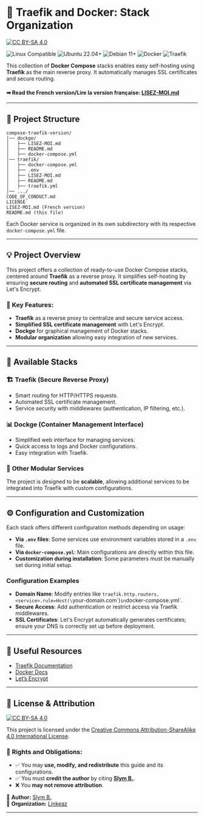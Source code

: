 # 📌 Traefik and Docker: Stack Organization

[![CC BY-SA 4.0][cc-by-sa-shield]][cc-by-sa]

![Linux Compatible](https://img.shields.io/badge/Linux-Compatible-green?logo=linux)
![Ubuntu 22.04+](https://img.shields.io/badge/Ubuntu-22.04%2B-orange?logo=ubuntu)
![Debian 11+](https://img.shields.io/badge/Debian-11%2B-blue?logo=debian)
![Docker](https://img.shields.io/badge/Docker-Compose-informational?logo=docker)
![Traefik](https://img.shields.io/badge/Traefik-Enabled-blueviolet?logo=traefikproxy)

This collection of **Docker Compose** stacks enables easy self-hosting using **Traefik** as the main reverse proxy. It automatically manages SSL certificates and secure routing.

#### ➡ **Read the French version/Lire la version française:** [LISEZ-MOI.md](LISEZ-MOI.md)
---

## 📂 Project Structure

```
compose-traefik-version/
│── dockge/
│   ├── LISEZ-MOI.md
│   ├── README.md
│   ├── docker-compose.yml
│── traefik/
│   ├── docker-compose.yml
│   ├── .env
│   ├── LISEZ-MOI.md
│   ├── README.md
│   ├── traefik.yml
│── .../
CODE_OF_CONDUCT.md
LICENSE
LISEZ-MOI.md (French version)
README.md (this file)
```

Each Docker service is organized in its own subdirectory with its respective `docker-compose.yml` file.

---

## 💡 Project Overview

This project offers a collection of ready-to-use Docker Compose stacks, centered around **Traefik** as a reverse proxy. It simplifies self-hosting by ensuring **secure routing** and **automated SSL certificate management** via Let's Encrypt.

### 🔹 Key Features:
- **Traefik** as a reverse proxy to centralize and secure service access.
- **Simplified SSL certificate management** with Let's Encrypt.
- **Dockge** for graphical management of Docker stacks.
- **Modular organization** allowing easy integration of new services.

---

## 🔧 Available Stacks

### 🏗 **Traefik** (Secure Reverse Proxy)
- Smart routing for HTTP/HTTPS requests.
- Automated SSL certificate management.
- Service security with middlewares (authentication, IP filtering, etc.).

### 📊 **Dockge** (Container Management Interface)
- Simplified web interface for managing services.
- Quick access to logs and Docker configurations.
- Easy integration with Traefik.

### 🔄 **Other Modular Services**
The project is designed to be **scalable**, allowing additional services to be integrated into Traefik with custom configurations.

---

## ⚙️ Configuration and Customization

Each stack offers different configuration methods depending on usage:

- **Via `.env` files**: Some services use environment variables stored in a `.env` file.
- **Via `docker-compose.yml`**: Main configurations are directly within this file.
- **Customization during installation**: Some parameters must be manually set during initial setup.

### Configuration Examples
- **Domain Name**: Modify entries like `traefik.http.routers.<service>.rule=Host(\`your-domain.com\`)` in `docker-compose.yml`.
- **Secure Access**: Add authentication or restrict access via Traefik middlewares.
- **SSL Certificates**: Let's Encrypt automatically generates certificates; ensure your DNS is correctly set up before deployment.

---

## 📖 Useful Resources

- [Traefik Documentation](https://doc.traefik.io/traefik/)
- [Docker Docs](https://docs.docker.com/)
- [Let’s Encrypt](https://letsencrypt.org/docs/)

---

## 📜 License & Attribution

[![CC BY-SA 4.0][cc-by-sa-image]][cc-by-sa]

This project is licensed under the [Creative Commons Attribution-ShareAlike 4.0 International License][cc-by-sa].

### 🔹 Rights and Obligations:
- ✅ You may **use, modify, and redistribute** this guide and its configurations.
- ✅ You must **credit the author** by citing **[Slym B.](https://github.com/slym-b)**.
- ❌ You **may not remove attribution**.

📌 **Author:** [Slym B.](https://github.com/slym-b)  
📌 **Organization:** [Linkeaz](https://github.com/linkeaz)  

[cc-by-sa]: http://creativecommons.org/licenses/by-sa/4.0/
[cc-by-sa-image]: https://licensebuttons.net/l/by-sa/4.0/88x31.png
[cc-by-sa-shield]: https://img.shields.io/badge/License-CC%20BY--SA%204.0-lightgrey.svg

---

